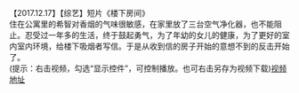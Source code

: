 【2017.12.17】【综艺】短片《楼下房间》     
住在公寓里的希智对香烟的气味很敏感，在家里放了三台空气净化器，也不能阻止。忍受过一年多的生活，终于鼓起勇气，为了年幼的女儿的健康，为了更好的室内室内环境，给楼下吸烟者写信。于是从收到信的房子开始的意想不到的反击开始了。       
(提示：右击视频，勾选“显示控件”，可控制播放。也可右击另存为视频下载)[视频地址](https://video.h5.weibo.cn/1034:4345122993976230/4345123725314361)

